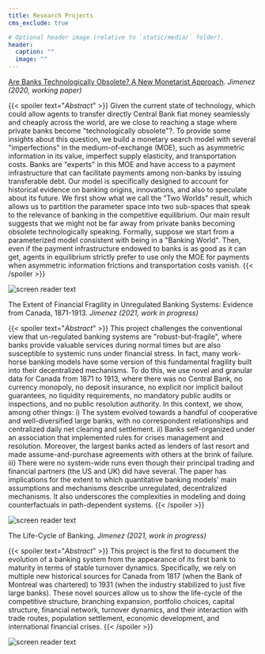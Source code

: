 ```yaml
---
title: Research Projects
cms_exclude: true

# Optional header image (relative to `static/media/` folder).
header:
  caption: ""
  image: ""
---
```


[Are Banks Technologically Obsolete? A New Monetarist Approach](https://www.dropbox.com/s/lhg6f0c7hatjsyn/banks_obsolete.pdf?dl=0).
*Jimenez (2020, working paper)*

{{< spoiler text="*Abstract*" >}}
Given the current state of technology, which could allow agents to transfer directly Central Bank fiat money seamlessly and cheaply across the world, are we close to reaching a stage where private banks become "technologically obsolete"?. To provide some insights about this question, we build a monetary search model with several "imperfections" in the medium-of-exchange (MOE), such as asymmetric information in its value, imperfect supply elasticity, and transportation costs. Banks are "experts" in this MOE and have access to a payment infrastructure that can facilitate payments among non-banks by issuing transferable debt. Our model is specifically designed to account for historical evidence on banking origins, innovations, and also to speculate about its future. We first show what we call the "Two Worlds" result, which allows us to partition the parameter space into two sub-spaces that speak to the relevance of banking in the competitive equilibrium. Our main result suggests that we might not be far away from private banks becoming obsolete technologically speaking. Formally, suppose we start from a parameterized model consistent with being in a "Banking World". Then, even if the payment infrastructure endowed to banks is as good as it can get, agents in equilibrium strictly prefer to use only the MOE for payments when asymmetric information frictions and transportation costs vanish.
{{< /spoiler >}}


![screen reader text](banks_obsolete4.png "")



The Extent of Financial Fragility in Unregulated Banking Systems: Evidence from Canada, 1871-1913.
*Jimenez (2021, work in progress)*

{{< spoiler text="*Abstract*" >}}
This project challenges the conventional view that un-regulated banking systems are "robust-but-fragile", where banks provide valuable services during normal times but are also susceptible to systemic runs under financial stress. In fact, many work-horse banking models have some version of this fundamental fragility built into their decentralized mechanisms. To do this, we use novel and granular data for Canada from 1871 to 1913, where there was no Central Bank, no currency monopoly, no deposit insurance, no explicit nor implicit bailout guarantees, no liquidity requirements, no mandatory public audits or inspections, and no public resolution authority. In this context, we show, among other things: i) The system evolved towards a handful of cooperative and well-diversified large banks, with no correspondent relationships and centralized daily net clearing and settlement. ii) Banks self-organized under an association that implemented rules for crises management and resolution. Moreover, the largest banks acted as lenders of last resort and made assume-and-purchase agreements with others at the brink of failure. iii) There were no system-wide runs even though their principal trading and financial partners (the US and UK) did have several. The paper has implications for the extent to which quantitative banking models' main assumptions and mechanisms describe unregulated, decentralized mechanisms. It also underscores the complexities in modeling and doing counterfactuals in path-dependent systems. 
{{< /spoiler >}}

![screen reader text](unregulated2.png "")

The Life-Cycle of Banking.
*Jimenez (2021, work in progress)*

{{< spoiler text="*Abstract*" >}}
This project is the first to document the evolution of a banking system from the appearance of its first bank to maturity in terms of stable turnover dynamics. Specifically, we rely on multiple new historical sources for Canada from 1817 (when the Bank of Montreal was chartered) to 1931 (when the industry stabilized to just five large banks). These novel sources allow us to show the life-cycle of the competitive structure, branching expansion, portfolio choices, capital structure, financial network, turnover dynamics, and their interaction with trade routes, population settlement, economic development, and international financial crises.
{{< /spoiler >}}

![screen reader text](life_cycle4.png "")





